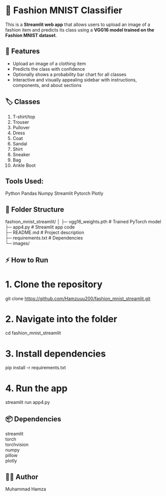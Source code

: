 # 👗 Fashion MNIST Classifier

This is a **Streamlit web app** that allows users to upload an image of a fashion item and predicts its class using a **VGG16 model trained on the Fashion MNIST dataset**. 

## 🚀 Features
- Upload an image of a clothing item
- Predicts the class with confidence
- Optionally shows a probability bar chart for all classes
- Interactive and visually appealing sidebar with instructions, components, and about sections

## 🏷️ Classes
1. T-shirt/top  
2. Trouser  
3. Pullover  
4. Dress  
5. Coat  
6. Sandal  
7. Shirt  
8. Sneaker  
9. Bag  
10. Ankle Boot

     
## Tools Used:
Python
Pandas
Numpy
Streamlit
Pytorch
Plotly


## 📂 Folder Structure
fashion_mnist_streamlit/
│
├─ vgg16_weights.pth       # Trained PyTorch model  
├─ app4.py                  # Streamlit app code  
├─ README.md               # Project description  
├─ requirements.txt        # Dependencies  
└─ images/                 
## ⚡ How to Run
# 1. Clone the repository
git clone https://github.com/Hamzuuu200/fashion_mnist_streamlit.git  

# 2. Navigate into the folder
cd fashion_mnist_streamlit  

# 3. Install dependencies
pip install -r requirements.txt  

# 4. Run the app
streamlit run app4.py  

## 📦 Dependencies
streamlit  
torch  
torchvision  
numpy  
pillow  
plotly  

## 👨‍💻 Author
Muhammad Hamza


